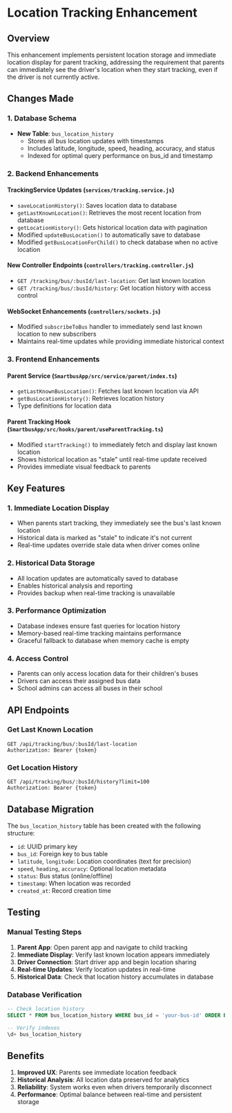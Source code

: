 # Location Tracking Enhancement

## Overview
This enhancement implements persistent location storage and immediate location display for parent tracking, addressing the requirement that parents can immediately see the driver's location when they start tracking, even if the driver is not currently active.

## Changes Made

### 1. Database Schema
- **New Table**: `bus_location_history`
  - Stores all bus location updates with timestamps
  - Includes latitude, longitude, speed, heading, accuracy, and status
  - Indexed for optimal query performance on bus_id and timestamp

### 2. Backend Enhancements

#### TrackingService Updates (`services/tracking.service.js`)
- `saveLocationHistory()`: Saves location data to database
- `getLastKnownLocation()`: Retrieves the most recent location from database
- `getLocationHistory()`: Gets historical location data with pagination
- Modified `updateBusLocation()` to automatically save to database
- Modified `getBusLocationForChild()` to check database when no active location

#### New Controller Endpoints (`controllers/tracking.controller.js`)
- `GET /tracking/bus/:busId/last-location`: Get last known location
- `GET /tracking/bus/:busId/history`: Get location history with access control

#### WebSocket Enhancements (`controllers/sockets.js`)
- Modified `subscribeToBus` handler to immediately send last known location to new subscribers
- Maintains real-time updates while providing immediate historical context

### 3. Frontend Enhancements

#### Parent Service (`SmartbusApp/src/service/parent/index.ts`)
- `getLastKnownBusLocation()`: Fetches last known location via API
- `getBusLocationHistory()`: Retrieves location history
- Type definitions for location data

#### Parent Tracking Hook (`SmartbusApp/src/hooks/parent/useParentTracking.ts`)
- Modified `startTracking()` to immediately fetch and display last known location
- Shows historical location as "stale" until real-time update received
- Provides immediate visual feedback to parents

## Key Features

### 1. Immediate Location Display
- When parents start tracking, they immediately see the bus's last known location
- Historical data is marked as "stale" to indicate it's not current
- Real-time updates override stale data when driver comes online

### 2. Historical Data Storage
- All location updates are automatically saved to database
- Enables historical analysis and reporting
- Provides backup when real-time tracking is unavailable

### 3. Performance Optimization
- Database indexes ensure fast queries for location history
- Memory-based real-time tracking maintains performance
- Graceful fallback to database when memory cache is empty

### 4. Access Control
- Parents can only access location data for their children's buses
- Drivers can access their assigned bus data
- School admins can access all buses in their school

## API Endpoints

### Get Last Known Location
```
GET /api/tracking/bus/:busId/last-location
Authorization: Bearer {token}
```

### Get Location History
```
GET /api/tracking/bus/:busId/history?limit=100
Authorization: Bearer {token}
```

## Database Migration
The `bus_location_history` table has been created with the following structure:
- `id`: UUID primary key
- `bus_id`: Foreign key to bus table
- `latitude`, `longitude`: Location coordinates (text for precision)
- `speed`, `heading`, `accuracy`: Optional location metadata
- `status`: Bus status (online/offline)
- `timestamp`: When location was recorded
- `created_at`: Record creation time

## Testing

### Manual Testing Steps
1. **Parent App**: Open parent app and navigate to child tracking
2. **Immediate Display**: Verify last known location appears immediately
3. **Driver Connection**: Start driver app and begin location sharing
4. **Real-time Updates**: Verify location updates in real-time
5. **Historical Data**: Check that location history accumulates in database

### Database Verification
```sql
-- Check location history
SELECT * FROM bus_location_history WHERE bus_id = 'your-bus-id' ORDER BY timestamp DESC LIMIT 10;

-- Verify indexes
\d+ bus_location_history
```

## Benefits
1. **Improved UX**: Parents see immediate location feedback
2. **Historical Analysis**: All location data preserved for analytics
3. **Reliability**: System works even when drivers temporarily disconnect
4. **Performance**: Optimal balance between real-time and persistent storage 